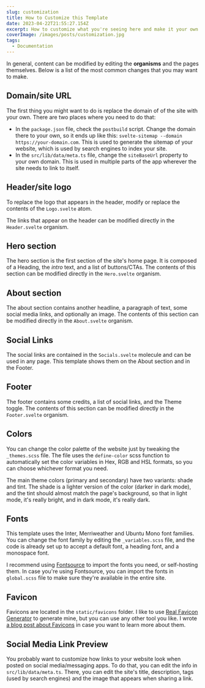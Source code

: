 ```yaml
---
slug: customization
title: How to Customize this Template
date: 2023-04-22T21:55:27.154Z
excerpt: How to customize what you're seeing here and make it your own.
coverImage: /images/posts/customization.jpg
tags:
  - Documentation
---
```


In general, content can be modified by editing the **organisms** and the pages themselves. Below is a list of the most common changes that you may want to make.

## Domain/site URL

The first thing you might want to do is replace the domain of of the site with your own. There are two places where you need to do that:

- In the `package.json` file, check the `postbuild` script. Change the domain there to your own, so it ends up like this: `svelte-sitemap --domain https://your-domain.com`. This is used to generate the sitemap of your website, which is used by search engines to index your site.
- In the `src/lib/data/meta.ts` file, change the `siteBaseUrl` property to your own domain. This is used in multiple parts of the app wherever the site needs to link to itself.

## Header/site logo

To replace the logo that appears in the header, modify or replace the contents of the `Logo.svelte` atom.

The links that appear on the header can be modified directly in the `Header.svelte` organism.

## Hero section

The hero section is the first section of the site's home page. It is composed of a Heading, the _intro_ text, and a list of buttons/CTAs. The contents of this section can be modified directly in the `Hero.svelte` organism.

## About section

The about section contains another headline, a paragraph of text, some social media links, and optionally an image. The contents of this section can be modified directly in the `About.svelte` organism.

## Social Links

The social links are contained in the `Socials.svelte` molecule and can be used in any page. This template shows them on the About section and in the Footer.

## Footer

The footer contains some credits, a list of social links, and the Theme toggle. The contents of this section can be modified directly in the `Footer.svelte` organism.

## Colors

You can change the color palette of the website just by tweaking the `_themes.scss` file. The file uses the `define-color` scss function to automatically set the color variables in Hex, RGB and HSL formats, so you can choose whichever format you need.

The main theme colors (primary and secondary) have two variants: shade and tint. The shade is a lighter version of the color (darker in dark mode), and the tint should almost match the page's background, so that in light mode, it's really bright, and in dark mode, it's really dark.

## Fonts

This template uses the Inter, Merriweather and Ubuntu Mono font families. You can change the font family by editing the `_variables.scss` file, and the code is already set up to accept a default font, a heading font, and a monospace font.

I recommend using [Fontsource](https://fontsource.org/) to import the fonts you need, or self-hosting them. In case you're using Fontsource, you can import the fonts in `global.scss` file to make sure they're available in the entire site.

## Favicon

Favicons are located in the `static/favicons` folder. I like to use [Real Favicon Generator](https://realfavicongenerator.net) to generate mine, but you can use any other tool you like. I wrote [a blog post about Favicons](https://fantinel.dev/fixing-favicons) in case you want to learn more about them.

## Social Media Link Preview

You probably want to customize how links to your website look when posted on social media/messaging apps. To do that, you can edit the info in `src/lib/data/meta.ts`. There, you can edit the site's title, description, tags (used by search engines) and the image that appears when sharing a link.

